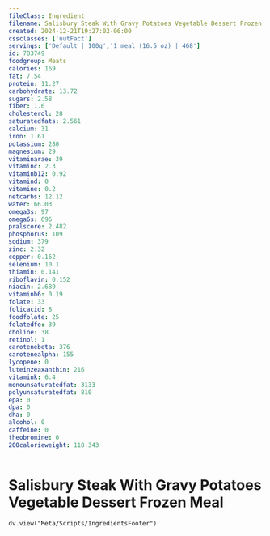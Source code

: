 ```yaml
---
fileClass: Ingredient
filename: Salisbury Steak With Gravy Potatoes Vegetable Dessert Frozen Meal
created: 2024-12-21T19:27:02-06:00
cssclasses: ['nutFact']
servings: ['Default | 100g','1 meal (16.5 oz) | 468']
id: 783749
foodgroup: Meats
calories: 169
fat: 7.54
protein: 11.27
carbohydrate: 13.72
sugars: 2.58
fiber: 1.6
cholesterol: 28
saturatedfats: 2.561
calcium: 31
iron: 1.61
potassium: 280
magnesium: 29
vitaminarae: 39
vitaminc: 2.3
vitaminb12: 0.92
vitamind: 0
vitamine: 0.2
netcarbs: 12.12
water: 66.03
omega3s: 97
omega6s: 696
pralscore: 2.482
phosphorus: 109
sodium: 379
zinc: 2.32
copper: 0.162
selenium: 10.1
thiamin: 0.141
riboflavin: 0.152
niacin: 2.689
vitaminb6: 0.19
folate: 33
folicacid: 8
foodfolate: 25
folatedfe: 39
choline: 38
retinol: 1
carotenebeta: 376
carotenealpha: 155
lycopene: 0
luteinzeaxanthin: 216
vitamink: 6.4
monounsaturatedfat: 3133
polyunsaturatedfat: 810
epa: 0
dpa: 0
dha: 0
alcohol: 0
caffeine: 0
theobromine: 0
200calorieweight: 118.343
---
```


# Salisbury Steak With Gravy Potatoes Vegetable Dessert Frozen Meal

```dataviewjs
dv.view("Meta/Scripts/IngredientsFooter")
```